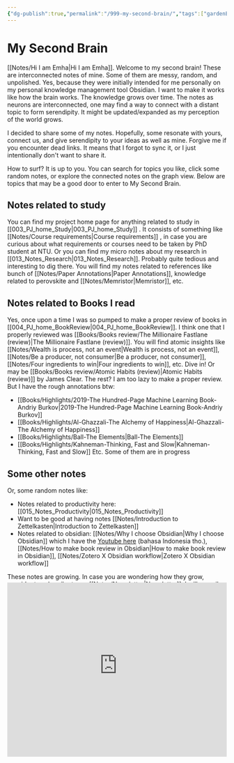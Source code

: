 ```yaml
---
{"dg-publish":true,"permalink":"/999-my-second-brain/","tags":["gardenEntry"]}
---
```



# My Second Brain

[[Notes/Hi I am Emha\|Hi I am Emha]]. Welcome to my second brain!
These are interconnected notes of mine. Some of them are messy, random, and unpolished. Yes, because they were initially intended for me personally on my personal knowledge management tool Obsidian. I want to make it works like how the brain works. The knowledge grows over time. The notes as neurons are interconnected, one may find a way to connect with a distant topic to form serendipity. It might be updated/expanded as my perception of the world grows. 

I decided to share some of my notes. Hopefully, some resonate with yours, connect us, and give serendipity to your ideas as well as mine. Forgive me if you encounter dead links. It means that I forgot to sync it, or I just intentionally don't want to share it. 

How to surf? It is up to you.
You can search for topics you like, click some random notes, or explore the connected notes on the graph view. 
Below are topics that may be a good door to enter to My Second Brain.

## Notes related to study
You can find my project home page for anything related to study in  [[003_PJ_home_Study\|003_PJ_home_Study]] .
It consists of something like [[Notes/Course requirements\|Course requirements]] , in case you are curious about what requirements or courses need to be taken by PhD student at NTU. 
Or you can find my micro notes about my research in [[013_Notes_Research\|013_Notes_Research]]. Probably quite tedious and interesting to dig there. You will find my notes related to references like bunch of [[Notes/Paper Annotations\|Paper Annotations]], knowledge related to perovskite and [[Notes/Memristor\|Memristor]],  etc.

## Notes related to Books I read
Yes, once upon a time I was so pumped to make a proper review of books in [[004_PJ_home_BookReview\|004_PJ_home_BookReview]]. 
I think one that I properly reviewed was [[Books/Books review/The Millionaire Fastlane (review)\|The Millionaire Fastlane (review)]]. You will find atomic insights like [[Notes/Wealth is process, not an event\|Wealth is process, not an event]], [[Notes/Be a producer, not consumer\|Be a producer, not consumer]], [[Notes/Four ingredients to win\|Four ingredients to win]], etc. Dive in!
Or may be [[Books/Books review/Atomic Habits (review)\|Atomic Habits (review)]] by James Clear.
The rest? I am too lazy to make a proper review. But I have the rough annotations btw:
-  [[Books/Highlights/2019-The Hundred-Page Machine Learning Book-Andriy Burkov\|2019-The Hundred-Page Machine Learning Book-Andriy Burkov]]
- [[Books/Highlights/Al-Ghazzali-The Alchemy of Happiness\|Al-Ghazzali-The Alchemy of Happiness]]
- [[Books/Highlights/Ball-The Elements\|Ball-The Elements]]
- [[Books/Highlights/Kahneman-Thinking, Fast and Slow\|Kahneman-Thinking, Fast and Slow]]
Etc.
Some of them are in progress

## Some other notes
Or, some random notes like:
- Notes related to productivity here:  [[015_Notes_Productivity\|015_Notes_Productivity]]
- Want to be good at having notes [[Notes/Introduction to Zettelkasten\|Introduction to Zettelkasten]]
- Notes related to obsidian:  [[Notes/Why I choose Obsidian\|Why I choose Obsidian]] which I have the [Youtube here](https://www.youtube.com/watch?v=RLIWRcY_qmA&t=49s&ab_channel=EmhaBayu) (bahasa Indonesia tho.), [[Notes/How to make book review in Obsidian\|How to make book review in Obsidian]], [[Notes/Zotero X Obsidian workflow\|Zotero X Obsidian workflow]]



These notes are growing. In case you are wondering how they grow, consider to subscribe to my [[Notes/Newsletter\|Newsletter]]. I will compile the ideas from my messy second brain and make an edible article for you bi-weekly. Don't worry, I will not spam you.

<iframe src="https://awesome-speaker-2973.ck.page/ea63c6e045" style="width:100%; height:400px; border:none; margin-top:-60px"></iframe>
